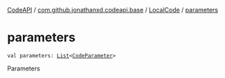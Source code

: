 [CodeAPI](../../index.md) / [com.github.jonathanxd.codeapi.base](../index.md) / [LocalCode](index.md) / [parameters](.)

# parameters

`val parameters: `[`List`](https://kotlinlang.org/api/latest/jvm/stdlib/kotlin.collections/-list/index.html)`<`[`CodeParameter`](../-code-parameter/index.md)`>`

Parameters

